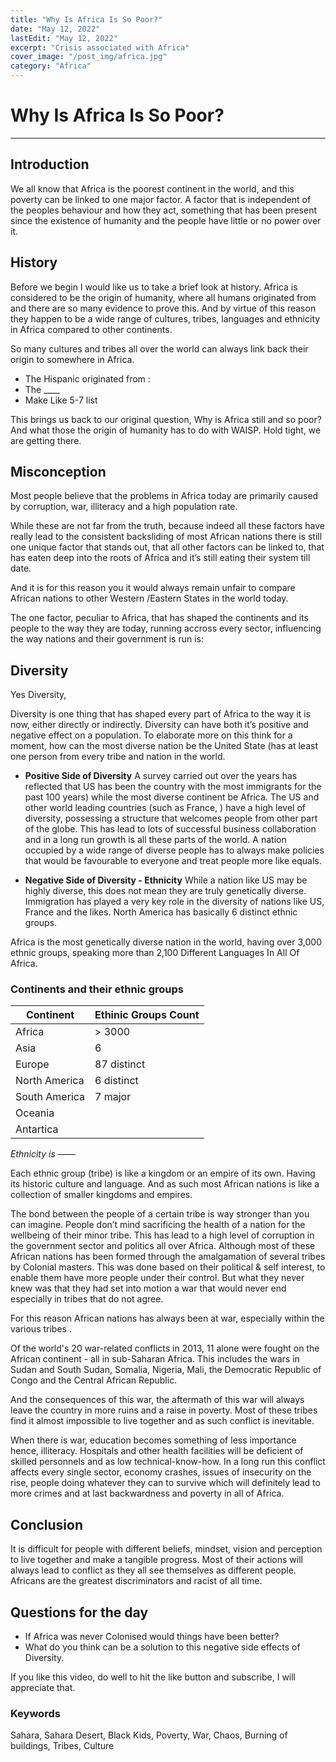 ```yaml
---
title: "Why Is Africa Is So Poor?"
date: "May 12, 2022"
lastEdit: "May 12, 2022"
excerpt: "Crisis associated with Africa"
cover_image: "/post_img/africa.jpg"
category: "Africa"
---
```


# Why Is Africa Is So Poor?

---

## Introduction

We all know that Africa is the poorest continent in the world, and this poverty can be linked to one major factor. A factor that is independent of the peoples behaviour and how they act, something that has been present since the existence of humanity and the people have little or no power over it.

## History

Before we begin I would like us to take a brief look at history. Africa is considered to be the origin of humanity, where all humans originated from and there are so many evidence to prove this. And by virtue of this reason they happen to be a wide range of cultures, tribes, languages and ethnicity in Africa compared to other continents.

So many cultures and tribes all over the world can always link back their origin to somewhere in Africa.

- The Hispanic originated from :
- The \_\_\_\_
- Make Like 5-7 list

This brings us back to our original question, Why is Africa still and so poor?
And what those the origin of humanity has to do with WAISP.
Hold tight, we are getting there.

## Misconception

Most people believe that the problems in Africa today are primarily caused by corruption, war, illiteracy and a high population rate.

While these are not far from the truth, because indeed all these factors have really lead to the consistent backsliding of most African nations there is still one unique factor that stands out, that all other factors can be linked to, that has eaten deep into the roots of Africa and it’s still eating their system till date.

And it is for this reason you it would always remain unfair to compare African nations to other Western /Eastern States in the world today.

The one factor, peculiar to Africa, that has shaped the continents and its people to the way they are today, running accross every sector, influencing the way nations and their government is run is:

## Diversity

Yes Diversity,

Diversity is one thing that has shaped every part of Africa to the way it is now, either directly or indirectly. Diversity can have both it’s positive and negative effect on a population. To elaborate more on this think for a moment, how can the most diverse nation be the United State (has at least one person from every tribe and nation in the world.

- **Positive Side of Diversity**
  A survey carried out over the years has reflected that US has been the country with the most immigrants for the past 100 years) while the most diverse continent be Africa.
  The US and other world leading countries (such as France, ) have a high level of diversity, possessing a structure that welcomes people from other part of the globe. This has lead to lots of successful business collaboration and in a long run growth is all these parts of the world. A nation occupied by a wide range of diverse people has to always make policies that would be favourable to everyone and treat people more like equals.

- **Negative Side of Diversity - Ethnicity**
  While a nation like US may be highly diverse, this does not mean they are truly genetically diverse. Immigration has played a very key role in the diversity of nations like US, France and the likes. North America has basically 6 distinct ethnic groups.

Africa is the most genetically diverse nation in the world, having over 3,000 ethnic groups, speaking more than 2,100 Different Languages In All Of Africa.

### Continents and their ethnic groups

| Continent     | Ethinic Groups Count |
| ------------- | -------------------- |
| Africa        | > 3000               |
| Asia          | 6                    |
| Europe        | 87 distinct          |
| North America | 6 distinct           |
| South America | 7 major              |
| Oceania       |                      |
| Antartica     |                      |

_Ethnicity is ——_

Each ethnic group (tribe) is like a kingdom or an empire of its own. Having its historic culture and language. And as such most African nations is like a collection of smaller kingdoms and empires.

The bond between the people of a certain tribe is way stronger than you can imagine. People don’t mind sacrificing the health of a nation for the wellbeing of their minor tribe.
This has lead to a high level of corruption in the government sector and politics all over Africa.
Although most of these African nations has been formed through the amalgamation of several tribes by Colonial masters. This was done based on their political & self interest, to enable them have more people under their control. But what they never knew was that they had set into motion a war that would never end especially in tribes that do not agree.

For this reason African nations has always been at war, especially within the various tribes .

Of the world's 20 war-related conflicts in 2013, 11 alone were fought on the African continent - all in sub-Saharan Africa. This includes the wars in Sudan and South Sudan, Somalia, Nigeria, Mali, the Democratic Republic of Congo and the Central African Republic.

And the consequences of this war, the aftermath of this war will always leave the country in more ruins and a raise in poverty. Most of these tribes find it almost impossible to live together and as such conflict is inevitable.

When there is war, education becomes something of less importance hence, illiteracy. Hospitals and other health facilities will be deficient of skilled personnels and as low technical-know-how. In a long run this conflict affects every single sector, economy crashes, issues of insecurity on the rise, people doing whatever they can to survive which will definitely lead to more crimes and at last backwardness and poverty in all of Africa.

## Conclusion

It is difficult for people with different beliefs, mindset, vision and perception to live together and make a tangible progress. Most of their actions will always lead to conflict as they all see themselves as different people. Africans are the greatest discriminators and racist of all time.

## Questions for the day

- If Africa was never Colonised would things have been better?
- What do you think can be a solution to this negative side effects of Diversity.

If you like this video, do well to hit the like button and subscribe, I will appreciate that.

### Keywords

Sahara, Sahara Desert, Black Kids, Poverty, War, Chaos, Burning of buildings,
Tribes, Culture
